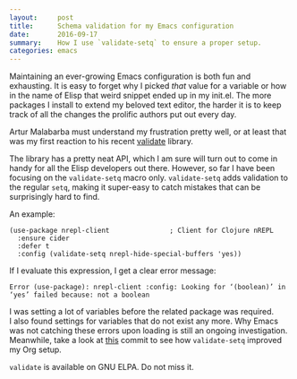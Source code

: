 ```yaml
---
layout:     post
title:      Schema validation for my Emacs configuration
date:       2016-09-17
summary:    How I use `validate-setq` to ensure a proper setup.
categories: emacs
---
```


Maintaining an ever-growing Emacs configuration is both fun and exhausting. It
is easy to forget why I picked *that* value for a variable or how in the name of
Elisp that weird snippet ended up in my init.el. The more packages I install to
extend my beloved text editor, the harder it is to keep track of all the changes
the prolific authors put out every day.

Artur Malabarba must understand my frustration pretty well, or at least that was
my first reaction to his
recent [validate](https://github.com/Malabarba/validate.el) library.

The library has a pretty neat API, which I am sure will turn out to come in
handy for all the Elisp developers out there. However, so far I have been
focusing on the `validate-setq` macro only. `validate-setq` adds validation to
the regular `setq`, making it super-easy to catch mistakes that can be
surprisingly hard to find.

An example:

``` emacs-lisp
(use-package nrepl-client               ; Client for Clojure nREPL
  :ensure cider
  :defer t
  :config (validate-setq nrepl-hide-special-buffers 'yes))
```

If I evaluate this expression, I get a clear error message:

    Error (use-package): nrepl-client :config: Looking for ‘(boolean)’ in
    ‘yes’ failed because: not a boolean

I was setting a lot of variables before the related package was required. I also
found settings for variables that do not exist any more. Why Emacs was not
catching these errors upon loading is still an ongoing investigation. Meanwhile,
take a look
at
[this](https://github.com/manuel-uberti/.emacs.d/commit/2217e0a1608eb9c3dfc8921be73514353b6cc035) commit
to see how `validate-setq` improved my Org setup.

`validate` is available on GNU ELPA. Do not miss it.
